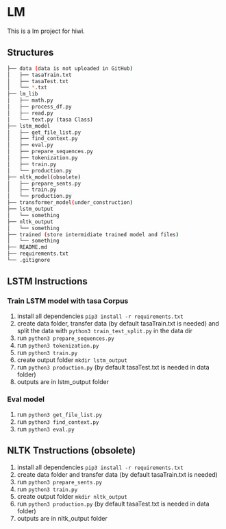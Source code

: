 # LM
This is a lm project for hiwi.

## Structures
```bash
├── data (data is not uploaded in GitHub)
│   ├── tasaTrain.txt
│   ├── tasaTest.txt
│   └── *.txt
├── lm_lib
│   ├── math.py
│   ├── process_df.py
│   ├── read.py
│   └── text.py (tasa Class)
├── lstm_model
│   ├── get_file_list.py
│   ├── find_context.py
│   ├── eval.py
│   ├── prepare_sequences.py
│   ├── tokenization.py
│   ├── train.py
│   └── production.py
├── nltk_model(obsolete)
│   ├── prepare_sents.py
│   ├── train.py
│   └── production.py
├── transformer_model(under_construction)
├── lstm_output
│   └── something
├── nltk_output
│   └── something
├── trained (store intermidiate trained model and files)
│   └── something
├── README.md
├── requirements.txt
└── .gitignore
```

## LSTM Instructions
### Train LSTM model with tasa Corpus
1. install all dependencies `pip3 install -r requirements.txt`
2. create data folder, transfer data (by default tasaTrain.txt is needed) and split the data with `python3 train_test_split.py` in the data dir
3. run `python3 prepare_sequences.py`
4. run `python3 tokenization.py`
5. run `python3 train.py`
6. create output folder `mkdir lstm_output`
7. run `python3 production.py` (by default tasaTest.txt is needed in data folder)
8. outputs are in lstm_output folder
### Eval model
1. run `python3 get_file_list.py`
1. run `python3 find_context.py`
1. run `python3 eval.py`

## NLTK Tnstructions (obsolete)
1. install all dependencies `pip3 install -r requirements.txt`
2. create data folder and transfer data (by default tasaTrain.txt is needed)
3. run `python3 prepare_sents.py`
4. run `python3 train.py`
5. create output folder `mkdir nltk_output`
6. run `python3 production.py` (by default tasaTest.txt is needed in data folder)
7. outputs are in nltk_output folder